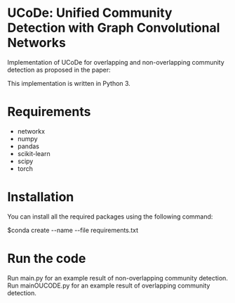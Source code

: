 # UCoDe: Unified Community Detection with Graph Convolutional Networks

Implementation of UCoDe for overlapping and non-overlapping community detection as proposed in the paper:

This implementation is written in Python 3.

# Requirements
<ul>
  <li>networkx</li>
  <li>numpy</li>
  <li>pandas</li>
  <li>scikit-learn</li>
  <li>scipy</li>
  <li>torch</li>
</ul>

# Installation
    
You can install all the required packages using the following command:

$conda create --name <env> --file requirements.txt

# Run the code

Run main.py for an example result of non-overlapping community detection.
<br>Run mainOUCODE.py for an example result of overlapping community detection.





